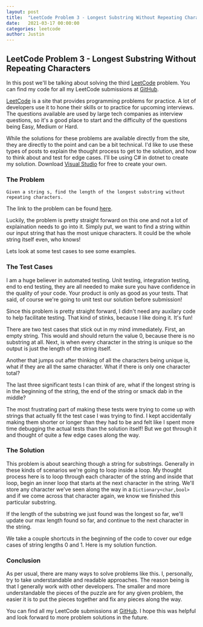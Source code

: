```yaml
---
layout: post
title:  "LeetCode Problem 3 - Longest Substring Without Repeating Characters"
date:   2021-03-17 00:00:00
categories: leetcode
author: Justin
---
```


## LeetCode Problem 3 - Longest Substring Without Repeating Characters

In this post we'll be talking about solving the third [LeetCode](https://leetcode.com/problems/longest-substring-without-repeating-characters/) problem. You can find my code for all my LeetCode submissions at [GitHub](https://github.com/jbasinger/LeetCode).

[LeetCode](https://leetcode.com/) is a site that provides programming problems for practice. A lot of developers use it to hone their skills or to practice for upcoming interviews.
The questions available are used by large tech companies as interview questions, so it's a good place to start and the difficulty of the questions being Easy, Medium or Hard.

While the solutions for these problems are available directly from the site, they are directly to the point and can be a bit technical. I'd like to use these types of posts
to explain the thought process to get to the solution, and how to think about and test for edge cases. I'll be using C# in dotnet to create my solution.
Download [Visual Studio](https://visualstudio.microsoft.com/vs/community/) for free to create your own.

### The Problem

```
Given a string s, find the length of the longest substring without repeating characters.
```

The link to the problem can be found [here](https://leetcode.com/problems/longest-substring-without-repeating-characters/).

Luckily, the problem is pretty straight forward on this one and not a lot of explaination needs to go into it.
Simply put, we want to find a string within our input string that has the most unique characters. It could be the whole string itself even, who knows!

Lets look at some test cases to see some examples.

### The Test Cases

I am a huge believer in automated testing. Unit testing, integration testing, end to end testing, they are all needed to make sure you have confidence in
the quality of your code. Your product is only as good as your tests. That said, of course we're going to unit test our solution before submission!

Since this problem is pretty straight forward, I didn't need any auxilary code to help facilitate testing. That kind of stinks, because I like doing it. It's fun!

There are two test cases that stick out in my mind immediately. First, an empty string. This would and should return the value 0, because there is no substring at all.
Next, is when every character in the string is unique so the output is just the length of the string itself.

<script src="https://gist.github.com/jbasinger/ddd08a4c0f3b550e5e199326e51ca4fd.js?file=tests1.cs"></script>

Another that jumps out after thinking of all the characters being unique is, what if they are all the same character. What if there is only one character total?

<script src="https://gist.github.com/jbasinger/ddd08a4c0f3b550e5e199326e51ca4fd.js?file=tests2.cs"></script>

The last three significant tests I can think of are, what if the longest string is in the beginning of the string, the end of the string or smack dab in the middle?

<script src="https://gist.github.com/jbasinger/ddd08a4c0f3b550e5e199326e51ca4fd.js?file=tests3.cs"></script>

The most frustrating part of making these tests were trying to come up with strings that actually fit the test case I was trying to find. I kept accidentally making them
shorter or longer than they had to be and felt like I spent more time debugging the actual tests than the solution itself! But we got through it and thought of quite a 
few edge cases along the way.

### The Solution

This problem is about searching though a string for substrings. Generally in these kinds of scenarios we're going to loop inside a loop. My thought process here
is to loop through each character of the string and inside that loop, begin an inner loop that starts at the next character in the string. We'll store any character
we've seen along the way in a `Dictionary<char,bool>` and if we come across that character again, we know we finished this particular substring.

If the length of the substring we just found was the longest so far, we'll update our max length found so far, and continue to the next character in the string.

We take a couple shortcuts in the beginning of the code to cover our edge cases of string lengths 0 and 1. Here is my solution function.

<script src="https://gist.github.com/jbasinger/ddd08a4c0f3b550e5e199326e51ca4fd.js?file=solution.cs"></script>

### Conclusion

As per usual, there are many ways to solve problems like this. I, personally, try to take understandable and readable approaches. The reason being is that I generally work
with other developers. The smaller and more understandable the pieces of the puzzle are for any given problem, the easier it is to put the pieces together and fix any pieces
along the way.

You can find all my LeetCode submissions at [GitHub](https://github.com/jbasinger/LeetCode). I hope this was helpful and look forward to more problem solutions in the future.